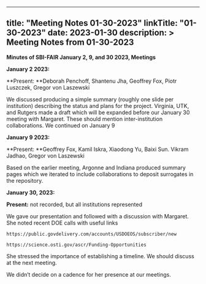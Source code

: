 
---
title: "Meeting Notes 01-30-2023"
linkTitle: "01-30-2023"
date: 2023-01-30
description: >
  Meeting Notes from 01-30-2023
---


**Minutes of SBI-FAIR January 2, 9, and 30 2023, Meetings**

**January 2 2023:**

**Present: **Deborah Penchoff, Shantenu Jha, Geoffrey Fox, Piotr Luszczek, Gregor von Laszewski 

We discussed producing a simple summary (roughly one slide per institution) describing the status and plans for the project. Virginia, UTK, and Rutgers made a draft which will be expanded before our January 30 meeting with Margaret. These should mention inter-institution collaborations. We continued on January 9

**January 9 2023:**

**Present:  **Geoffrey Fox, Kamil Iskra, Xiaodong Yu, Baixi Sun. Vikram Jadhao, Gregor von Laszewski

Based on the earlier meeting, Argonne and Indiana produced summary pages which we iterated to include collaborations to deposit surrogates in the repository.

**January 30, 2023:**

**Present:** not recorded, but all institutions represented

We gave our presentation  and followed with a discussion with Margaret. She noted recent DOE calls with useful links

	https://public.govdelivery.com/accounts/USDOEOS/subscriber/new

	https://science.osti.gov/ascr/Funding-Opportunities

She stressed the importance of establishing a timeline. We should discuss at the next meeting.

We didn’t decide on a cadence for her presence at our meetings.

